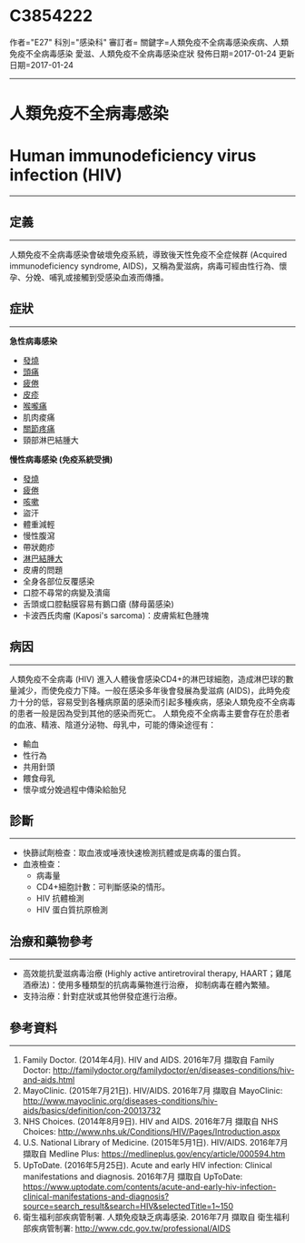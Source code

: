 # C3854222
作者="E27"
科別="感染科"
審訂者=
關鍵字=人類免疫不全病毒感染疾病、人類免疫不全病毒感染 愛滋、人類免疫不全病毒感染症狀
發佈日期=2017-01-24
更新日期=2017-01-24

----------
# 人類免疫不全病毒感染
# Human immunodeficiency virus infection (HIV)
----------
## 定義
----------

人類免疫不全病毒感染會破壞免疫系統，導致後天性免疫不全症候群 (Acquired immunodeficiency syndrome, AIDS)，又稱為愛滋病，病毒可經由性行為、懷孕、分娩、哺乳或接觸到受感染血液而傳播。

## 症狀
----------

**急性病毒感染**

- [發燒](C0015967)
- [頭痛](C0018681)
- [疲倦](C0015672)
- [皮疹](C0015230)
- [喉嚨痛](C0242429)
- 肌肉痠痛
- [關節疼痛](C0003862)
- 頸部淋巴結腫大

**慢性病毒感染 (免疫系統受損)**

- [發燒](C0015967)
- [疲倦](C0015672)
- [咳嗽](C0010200)
- 盜汗
- 體重減輕
- 慢性腹瀉
- 帶狀皰疹
- [淋巴結腫大](C0497156)
- 皮膚的問題
- 全身各部位反覆感染
- 口腔不尋常的病變及潰瘍
- 舌頭或口腔黏膜容易有鵝口瘡 (酵母菌感染)
- 卡波西氏肉瘤 (Kaposi's sarcoma)：皮膚紫紅色腫塊
## 病因
----------

人類免疫不全病毒 (HIV) 進入人體後會感染CD4+的淋巴球細胞，造成淋巴球的數量減少，而使免疫力下降。一般在感染多年後會發展為愛滋病 (AIDS)，此時免疫力十分的低，容易受到各種病原菌的感染而引起多種疾病，感染人類免疫不全病毒的患者一般是因為受到其他的感染而死亡。
人類免疫不全病毒主要會存在於患者的血液、精液、陰道分泌物、母乳中，可能的傳染途徑有：

- 輸血
- 性行為
- 共用針頭
- 餵食母乳
- 懷孕或分娩過程中傳染給胎兒
## 診斷
----------
- 快篩試劑檢查：取血液或唾液快速檢測抗體或是病毒的蛋白質。
- 血液檢查：
  - 病毒量
  - CD4+細胞計數：可判斷感染的情形。
  - HIV 抗體檢測
  - HIV 蛋白質抗原檢測
## 治療和藥物參考
----------
- 高效能抗愛滋病毒治療 (Highly active antiretroviral therapy, HAART；雞尾酒療法)：使用多種類型的抗病毒藥物進行治療， 抑制病毒在體內繁殖。
- 支持治療：針對症狀或其他併發症進行治療。
## 參考資料
----------
1. Family Doctor. (2014年4月). HIV and AIDS. 2016年7月 擷取自 Family Doctor: http://familydoctor.org/familydoctor/en/diseases-conditions/hiv-and-aids.html
2. MayoClinic. (2015年7月21日). HIV/AIDS. 2016年7月 擷取自 MayoClinic: http://www.mayoclinic.org/diseases-conditions/hiv-aids/basics/definition/con-20013732
3. NHS Choices. (2014年8月9日). HIV and AIDS. 2016年7月 擷取自 NHS Choices: http://www.nhs.uk/Conditions/HIV/Pages/Introduction.aspx
4. U.S. National Library of Medicine. (2015年5月1日). HIV/AIDS. 2016年7月 擷取自 Medline Plus: https://medlineplus.gov/ency/article/000594.htm
5. UpToDate. (2016年5月25日). Acute and early HIV infection: Clinical manifestations and diagnosis. 2016年7月 擷取自 UpToDate: 
  https://www.uptodate.com/contents/acute-and-early-hiv-infection-clinical-manifestations-and-diagnosis?source=search_result&search=HIV&selectedTitle=1~150
6. 衛生福利部疾病管制署.  人類免疫缺乏病毒感染. 2016年7月 擷取自 衛生福利部疾病管制署: http://www.cdc.gov.tw/professional/AIDS

